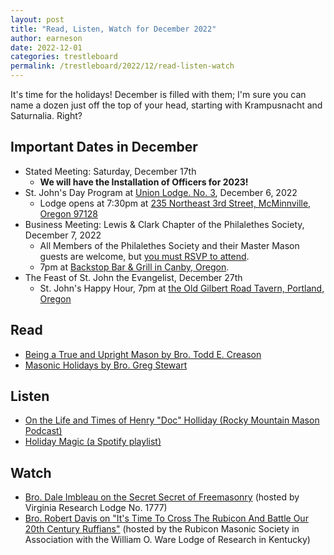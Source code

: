 ```yaml
---
layout: post
title: "Read, Listen, Watch for December 2022"
author: earneson
date: 2022-12-01
categories: trestleboard
permalink: /trestleboard/2022/12/read-listen-watch
---
```


It's time for the holidays! December is filled with them; I'm sure you can name a dozen just off the top of your head, starting with Krampusnacht and Saturnalia. Right?

## Important Dates in December

- Stated Meeting: Saturday, December 17th
  - **We will have the Installation of Officers for 2023!**
- St. John's Day Program at [Union Lodge. No. 3](https://unionno3afandam.godaddysites.com/stated-meetings), December 6, 2022
  - Lodge opens at 7:30pm at [235 Northeast 3rd Street, McMinnville, Oregon 97128](https://goo.gl/maps/yK5KPa5nKyvhGLjQ8)
- Business Meeting: Lewis & Clark Chapter of the Philalethes Society, December 7, 2022
  - All Members of the Philalethes Society and their Master Mason guests are welcome, but [you must RSVP to attend](mailto:arneson@transformason.org?cc=datate7%40gmail.com&subject=LCCPSOC%20Meeting%20RSVP
).
  - 7pm at [Backstop Bar & Grill in Canby, Oregon](https://goo.gl/maps/uoqGV2wKnDKkq8QV6).
- The Feast of St. John the Evangelist, December 27th
  - St. John's Happy Hour, 7pm at [the Old Gilbert Road Tavern, Portland, Oregon](https://goo.gl/maps/tvL52p9KSRWiJHdg7)

## Read
- [Being a True and Upright Mason by Bro. Todd E. Creason](http://www.midnightfreemasons.org/2013/06/being-true-and-upright-mason.html)
- [Masonic Holidays by Bro. Greg Stewart](https://freemasoninformation.com/masonictraveler/masonic-holidays/)

## Listen
- [On the Life and Times of Henry "Doc" Holliday (Rocky Mountain Mason Podcast)](https://rockymountainmason.buzzsprout.com/992590/4420814)
- [Holiday Magic (a Spotify playlist)](https://open.spotify.com/playlist/37i9dQZF1DWYOLKtM77Hd7?si=94c604c05ba84561)

## Watch

- [Bro. Dale Imbleau on the Secret Secret of Freemasonry](https://youtu.be/RZM9PXQrHek) (hosted by Virginia Research Lodge No. 1777)
- [Bro. Robert Davis on "It's Time To Cross The Rubicon And Battle Our 20th Century Ruffians"](https://youtu.be/SmMEJErveXU)
  (hosted by the Rubicon Masonic Society in Association with the William O. Ware Lodge of Research in Kentucky)

